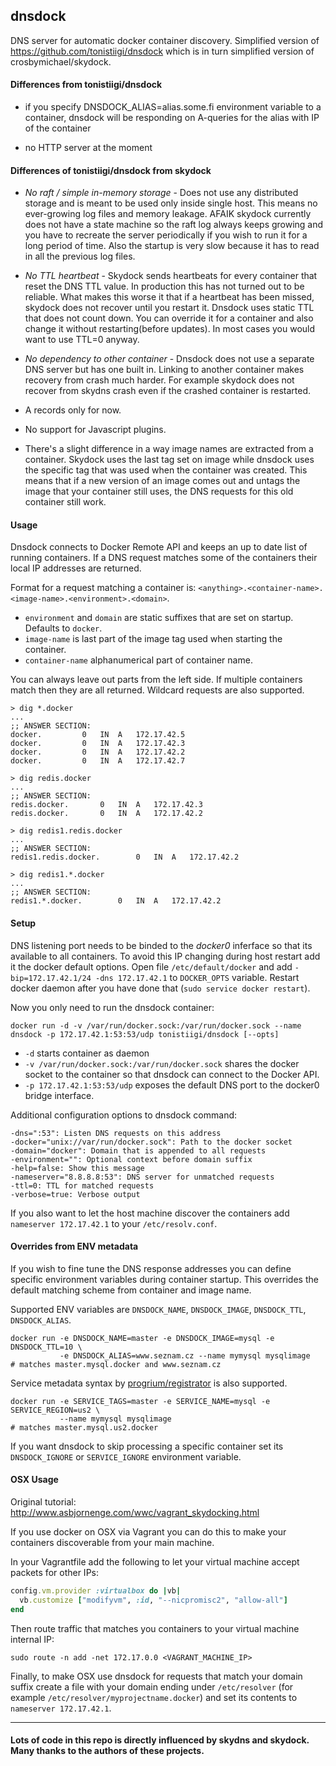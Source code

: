 ## dnsdock

DNS server for automatic docker container discovery. Simplified version of https://github.com/tonistiigi/dnsdock which is in turn simplified version of crosbymichael/skydock.

#### Differences from tonistiigi/dnsdock

- if you specify DNSDOCK_ALIAS=alias.some.fi environment variable to a container, dnsdock will be responding on A-queries for the alias with IP of the container

- no HTTP server at the moment

#### Differences of tonistiigi/dnsdock from skydock

- *No raft / simple in-memory storage* - Does not use any distributed storage and is meant to be used only inside single host. This means no ever-growing log files and memory leakage. AFAIK skydock currently does not have a state machine so the raft log always keeps growing and you have to recreate the server periodically if you wish to run it for a long period of time. Also the startup is very slow because it has to read in all the previous log files.

- *No TTL heartbeat* - Skydock sends heartbeats for every container that reset the DNS TTL value. In production this has not turned out to be reliable. What makes this worse it that if a heartbeat has been missed, skydock does not recover until you restart it. Dnsdock uses static TTL that does not count down. You can override it for a container and also change it without restarting(before updates). In most cases you would want to use TTL=0 anyway.

- *No dependency to other container* - Dnsdock does not use a separate DNS server but has one built in. Linking to another container makes recovery from crash much harder. For example skydock does not recover from skydns crash even if the crashed container is restarted.

- A records only for now.

- No support for Javascript plugins.

- There's a slight difference in a way image names are extracted from a container. Skydock uses the last tag set on image while dnsdock uses the specific tag that was used when the container was created. This means that if a new version of an image comes out and untags the image that your container still uses, the DNS requests for this old container still work.

#### Usage

Dnsdock connects to Docker Remote API and keeps an up to date list of running containers. If a DNS request matches some of the containers their local IP addresses are returned.

Format for a request matching a container is:
`<anything>.<container-name>.<image-name>.<environment>.<domain>`.

- `environment` and `domain` are static suffixes that are set on startup. Defaults to `docker`.
- `image-name` is last part of the image tag used when starting the container.
- `container-name` alphanumerical part of container name.

You can always leave out parts from the left side. If multiple containers match then they are all returned. Wildcard requests are also supported.


```
> dig *.docker
...
;; ANSWER SECTION:
docker.			0	IN	A	172.17.42.5
docker.			0	IN	A	172.17.42.3
docker.			0	IN	A	172.17.42.2
docker.			0	IN	A	172.17.42.7

> dig redis.docker
...
;; ANSWER SECTION:
redis.docker.		0	IN	A	172.17.42.3
redis.docker.		0	IN	A	172.17.42.2

> dig redis1.redis.docker
...
;; ANSWER SECTION:
redis1.redis.docker.		0	IN	A	172.17.42.2

> dig redis1.*.docker
...
;; ANSWER SECTION:
redis1.*.docker.		0	IN	A	172.17.42.2
```

#### Setup

DNS listening port needs to be binded to the *docker0* inferface so that its available to all containers. To avoid this IP changing during host restart add it the docker default options. Open file `/etc/default/docker` and add `-bip=172.17.42.1/24 -dns 172.17.42.1` to `DOCKER_OPTS` variable. Restart docker daemon after you have done that (`sudo service docker restart`).

Now you only need to run the dnsdock container:

```
docker run -d -v /var/run/docker.sock:/var/run/docker.sock --name dnsdock -p 172.17.42.1:53:53/udp tonistiigi/dnsdock [--opts]
```

- `-d` starts container as daemon
- `-v /var/run/docker.sock:/var/run/docker.sock` shares the docker socket to the container so that dnsdock can connect to the Docker API.
- `-p 172.17.42.1:53:53/udp` exposes the default DNS port to the docker0 bridge interface.

Additional configuration options to dnsdock command:

```
-dns=":53": Listen DNS requests on this address
-docker="unix://var/run/docker.sock": Path to the docker socket
-domain="docker": Domain that is appended to all requests
-environment="": Optional context before domain suffix
-help=false: Show this message
-nameserver="8.8.8.8:53": DNS server for unmatched requests
-ttl=0: TTL for matched requests
-verbose=true: Verbose output
```

If you also want to let the host machine discover the containers add `nameserver 172.17.42.1` to your `/etc/resolv.conf`.


#### Overrides from ENV metadata

If you wish to fine tune the DNS response addresses you can define specific environment variables during container startup. This overrides the default matching scheme from container and image name.

Supported ENV variables are `DNSDOCK_NAME`, `DNSDOCK_IMAGE`, `DNSDOCK_TTL`, `DNSDOCK_ALIAS`.

```
docker run -e DNSDOCK_NAME=master -e DNSDOCK_IMAGE=mysql -e DNSDOCK_TTL=10 \
           -e DNSDOCK_ALIAS=www.seznam.cz --name mymysql mysqlimage
# matches master.mysql.docker and www.seznam.cz
```

Service metadata syntax by [progrium/registrator](https://github.com/progrium/registrator) is also supported.

```
docker run -e SERVICE_TAGS=master -e SERVICE_NAME=mysql -e SERVICE_REGION=us2 \
           --name mymysql mysqlimage
# matches master.mysql.us2.docker
```

If you want dnsdock to skip processing a specific container set its `DNSDOCK_IGNORE` or `SERVICE_IGNORE` environment variable.


#### OSX Usage

Original tutorial: http://www.asbjornenge.com/wwc/vagrant_skydocking.html

If you use docker on OSX via Vagrant you can do this to make your containers discoverable from your main machine.

In your Vagrantfile add the following to let your virtual machine accept packets for other IPs:

```ruby
config.vm.provider :virtualbox do |vb|
  vb.customize ["modifyvm", :id, "--nicpromisc2", "allow-all"]
end
```

Then route traffic that matches you containers to your virtual machine internal IP:

```
sudo route -n add -net 172.17.0.0 <VAGRANT_MACHINE_IP>
```

Finally, to make OSX use dnsdock for requests that match your domain suffix create a file with your domain ending under `/etc/resolver` (for example `/etc/resolver/myprojectname.docker`) and set its contents to `nameserver 172.17.42.1`.

---

#### Lots of code in this repo is directly influenced by skydns and skydock. Many thanks to the authors of these projects.


